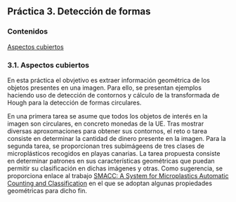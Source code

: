 ## Práctica 3. Detección de formas 

### Contenidos

[Aspectos cubiertos](#31-aspectos-cubiertos)

### 3.1. Aspectos cubiertos

En esta práctica el obvjetivo es extraer información geométrica de los objetos presentes en una imagen. Para ello, se presentan ejemplos haciendo uso de detección de contornos y cálculo de la transformada de Hough para la detección de formas circulares.

En una primera tarea se asume que todos los objetos de interés en la imagen son circulares, en concreto monedas de la UE. Tras mostrar diversas aproxomaciones para obtener sus contornos, el reto o tarea consiste en determinar la cantidad de dinero presente en la imagen.
Para la segunda tarea, se proporcionan tres subimágeens de tres clases de microplásticos recogidos en playas canarias. La tarea propuesta consiste en determinar patrones en sus características geométricas que puedan permitir su clasificación en dichas imágenes y otras. Como sugerencia, se proporciona enlace al trabajo  [SMACC: A System for Microplastics Automatic Counting and Classification](https://doi.org/10.1109/ACCESS.2020.2970498) en el que se adoptan algunas propiedades geométricas para dicho fin.


<!---Momentos en trabajo de Nayar sobre Binary images https://cave.cs.columbia.edu/Statics/monographs/Binary%20Images%20FPCV-1-3.pdf -->
